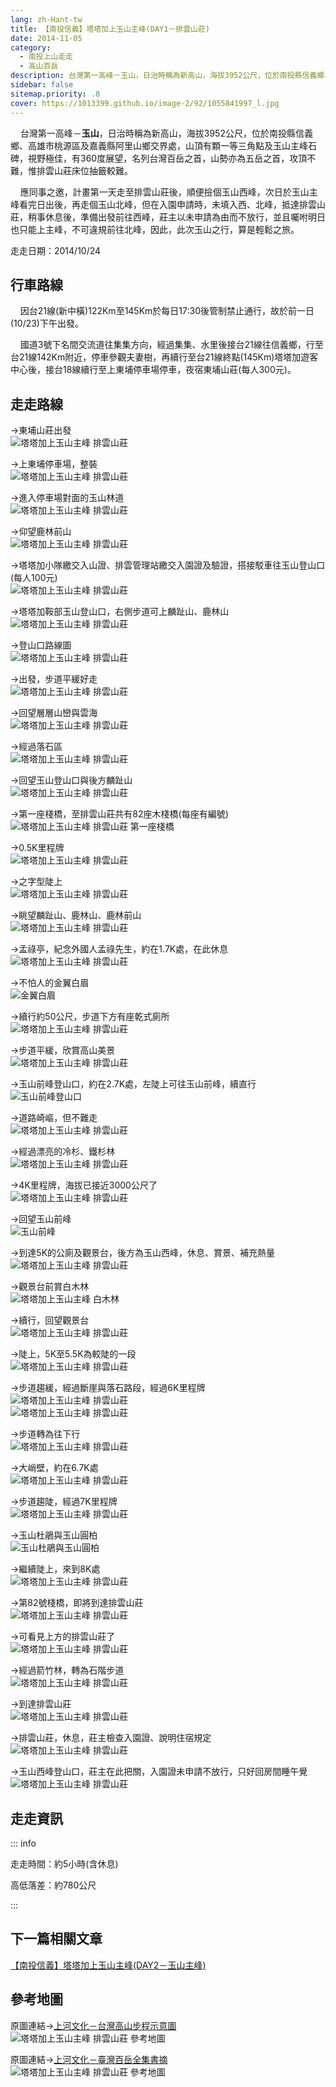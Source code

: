 ```yaml
---
lang: zh-Hant-tw
title: 【南投信義】塔塔加上玉山主峰(DAY1－排雲山莊)
date: 2014-11-05
category: 
  - 南投上山走走
  - 高山百岳
description: 台灣第一高峰－玉山，日治時稱為新高山，海拔3952公尺，位於南投縣信義鄉、高雄市桃源區及嘉義縣阿里山鄉交界處，山頂有顆一等三角點及玉山主峰石碑，視野極佳，有360度展望，名列台灣百岳之首，山勢亦為五岳之首，攻頂不難，惟排雲山莊床位抽籤較難。
sidebar: false
sitemap.priority: .8
cover: https://1013399.github.io/image-2/92/1055841997_l.jpg
---
```


    台灣第一高峰－**玉山**，日治時稱為新高山，海拔3952公尺，位於南投縣信義鄉、高雄市桃源區及嘉義縣阿里山鄉交界處，山頂有顆一等三角點及玉山主峰石碑，視野極佳，有360度展望，名列台灣百岳之首，山勢亦為五岳之首，攻頂不難，惟排雲山莊床位抽籤較難。  

    應同事之邀，計畫第一天走至排雲山莊後，順便撿個玉山西峰，次日於玉山主峰看完日出後，再走個玉山北峰，但在入園申請時，未填入西、北峰，抵達排雲山莊，稍事休息後，準備出發前往西峰，莊主以未申請為由而不放行，並且囑咐明日也只能上主峰，不可違規前往北峰，因此，此次玉山之行，算是輕鬆之旅。

<!-- more -->

走走日期：2014/10/24

## 行車路線 

    因台21線(新中橫)122Km至145Km於每日17:30後管制禁止通行，故於前一日(10/23)下午出發。  

    國道3號下名間交流道往集集方向，經過集集、水里後接台21線往信義鄉，行至台21線142Km附近，停車參觀夫妻樹，再續行至台21線終點(145Km)塔塔加遊客中心後，接台18線續行至上東埔停車場停車，夜宿東埔山莊(每人300元)。

## 走走路線  
→東埔山莊出發  
![塔塔加上玉山主峰 排雲山莊](https://1013399.github.io/image-2/92/1055842778_l.jpg)

→上東埔停車場，整裝  
![塔塔加上玉山主峰 排雲山莊](https://1013399.github.io/image-2/92/1055843278_l.jpg)

→進入停車場對面的玉山林道  
![塔塔加上玉山主峰 排雲山莊](https://1013399.github.io/image-2/92/1055839928_l.jpg)

→仰望鹿林前山  
![塔塔加上玉山主峰 排雲山莊](https://1013399.github.io/image-2/92/1055842093_l.jpg)

→塔塔加小隊繳交入山證、排雲管理站繳交入園證及驗證，搭接駁車往玉山登山口(每人100元)  
![塔塔加上玉山主峰 排雲山莊](https://1013399.github.io/image-2/92/1055840447_l.jpg)

→塔塔加鞍部玉山登山口，右側步道可上麟趾山、鹿林山  
![塔塔加上玉山主峰 排雲山莊](https://1013399.github.io/image-2/92/1055838730_l.jpg)

→登山口路線圖  
![塔塔加上玉山主峰 排雲山莊](https://1013399.github.io/image-2/92/1055842096_l.jpg)

→出發，步道平緩好走  
![塔塔加上玉山主峰 排雲山莊](https://1013399.github.io/image-2/92/1055842097_l.jpg)

→回望層層山巒與雲海  
![塔塔加上玉山主峰 排雲山莊](https://1013399.github.io/image-2/92/1055841997_l.jpg)

→經過落石區  
![塔塔加上玉山主峰 排雲山莊](https://1013399.github.io/image-2/92/1055839933_l.jpg)

→回望玉山登山口與後方麟趾山  
![塔塔加上玉山主峰 排雲山莊](https://1013399.github.io/image-2/92/1055839936_l.jpg)

→第一座棧橋，至排雲山莊共有82座木棧橋(每座有編號)  
![塔塔加上玉山主峰 排雲山莊 第一座棧橋](https://1013399.github.io/image-2/92/1055838732_l.jpg)

→0.5K里程牌  
![塔塔加上玉山主峰 排雲山莊](https://1013399.github.io/image-2/92/1055839938_l.jpg)

→之字型陡上  
![塔塔加上玉山主峰 排雲山莊](https://1013399.github.io/image-2/92/1055840452_l.jpg)

→眺望麟趾山、鹿林山、鹿林前山  
![塔塔加上玉山主峰 排雲山莊](https://1013399.github.io/image-2/92/1055839544_l.jpg)

→孟祿亭，紀念外國人孟祿先生，約在1.7K處，在此休息  
![塔塔加上玉山主峰 排雲山莊](https://1013399.github.io/image-2/92/1055839939_l.jpg)

→不怕人的金翼白眉  
![金翼白眉](https://1013399.github.io/image-2/92/1055843657_l.jpg)

→續行約50公尺，步道下方有座乾式廁所  
![塔塔加上玉山主峰 排雲山莊](https://1013399.github.io/image-2/92/1055841686_l.jpg)

→步道平緩，欣賞高山美景  
![塔塔加上玉山主峰 排雲山莊](https://1013399.github.io/image-2/92/1055841688_l.jpg)

→玉山前峰登山口，約在2.7K處，左陡上可往玉山前峰，續直行  
![玉山前峰登山口](https://1013399.github.io/image-2/92/1055839548_l.jpg)

→道路崎嶇，但不難走  
![塔塔加上玉山主峰 排雲山莊](https://1013399.github.io/image-2/92/1055842199_l.jpg)

→經過漂亮的冷杉、鐵杉林  
![塔塔加上玉山主峰 排雲山莊](https://1013399.github.io/image-2/92/1055842003_l.jpg)

→4K里程牌，海拔已接近3000公尺了  
![塔塔加上玉山主峰 排雲山莊](https://1013399.github.io/image-2/92/1055838743_l.jpg)

→回望玉山前峰  
![玉山前峰](https://1013399.github.io/image-2/92/1055838744_l.jpg)

→到達5K的公廁及觀景台，後方為玉山西峰，休息、賞景、補充熱量  
![塔塔加上玉山主峰 排雲山莊](https://1013399.github.io/image-2/92/1055843658_l.jpg)

→觀景台前賞白木林  
![塔塔加上玉山主峰 白木林](https://1013399.github.io/image-2/92/1055837906_l.jpg)

→續行，回望觀景台  
![塔塔加上玉山主峰 排雲山莊](https://1013399.github.io/image-2/92/1055842204_l.jpg)

→陡上，5K至5.5K為較陡的一段  
![塔塔加上玉山主峰 排雲山莊](https://1013399.github.io/image-2/92/1055841212_l.jpg)

→步道趨緩，經過斷崖與落石路段，經過6K里程牌  
![塔塔加上玉山主峰 排雲山莊](https://1013399.github.io/image-2/92/1055842205_l.jpg)  
![塔塔加上玉山主峰 排雲山莊](https://1013399.github.io/image-2/92/1055842568_l.jpg)

→步道轉為往下行  
![塔塔加上玉山主峰 排雲山莊](https://1013399.github.io/image-2/92/1055843091_l.jpg)

→大峭壁，約在6.7K處  
![塔塔加上玉山主峰 排雲山莊](https://1013399.github.io/image-2/92/1055837333_l.jpg)

→步道趨陡，經過7K里程牌  
![塔塔加上玉山主峰 排雲山莊](https://1013399.github.io/image-2/92/1055841691_l.jpg)

→玉山杜鵑與玉山圓柏  
![玉山杜鵑與玉山圓柏](https://1013399.github.io/image-2/92/1055841216_l.jpg)

→繼續陡上，來到8K處  
![塔塔加上玉山主峰 排雲山莊](https://1013399.github.io/image-2/92/1055843760_l.jpg)

→第82號棧橋，即將到達排雲山莊  
![塔塔加上玉山主峰 排雲山莊](https://1013399.github.io/image-2/92/1055843577_l.jpg)

→可看見上方的排雲山莊了  
![塔塔加上玉山主峰 排雲山莊](https://1013399.github.io/image-2/92/1055843578_l.jpg)

→經過箭竹林，轉為石階步道  
![塔塔加上玉山主峰 排雲山莊](https://1013399.github.io/image-2/92/1055842293_l.jpg)

→到達排雲山莊  
![塔塔加上玉山主峰 排雲山莊](https://1013399.github.io/image-2/92/1055840939_l.jpg)

→排雲山莊，休息，莊主檢查入園證、說明住宿規定  
![塔塔加上玉山主峰 排雲山莊](https://1013399.github.io/image-2/92/1055839950_l.jpg)

→玉山西峰登山口，莊主在此把關，入園證未申請不放行，只好回房間睡午覺  
![塔塔加上玉山主峰 排雲山莊](https://1013399.github.io/image-2/92/1055841484_l.jpg)

## 走走資訊

::: info

走走時間：約5小時(含休息)

高低落差：約780公尺

:::

## 下一篇相關文章
[【南投信義】塔塔加上玉山主峰(DAY2－玉山主峰)](/posts/post-91-2014-11-06.md)

## 參考地圖
原圖連結→[上河文化－台灣高山步程示意圖](http://www.sunriver.com.tw/map_hiking_index.htm)  
![塔塔加上玉山主峰 排雲山莊 參考地圖](https://1013399.github.io/image-2/92/1055842864_l.jpg)

原圖連結→[上河文化－臺灣百岳全集書摘](http://www.sunriver.com.tw/takayama/yushan.htm)  
![塔塔加上玉山主峰 排雲山莊 參考地圖](https://1013399.github.io/image-2/92/1056840766_l.jpg)